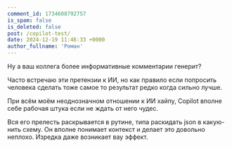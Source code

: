 ```yaml
---
comment_id: 1734608792757
is_spam: false
is_deleted: false
post: /copilot-test/
date: 2024-12-19 11:46:33 +0000
author_fullname: 'Роман'
---
```


Ну а ваш коллега более информативные комментарии генерит? 

Часто встречаю эти претензии к ИИ, но как правило если попросить человека сделать тоже самое то результат редко когда сильно лучше.

При всём моём неоднозначном отношении к ИИ хайпу, Copilot вполне себе рабочая штука если не ждать от него чудес.

Вся его прелесть раскрывается в рутине, типа раскидать json в какую-нить схему. Он вполне понимает контекст и делает это довольно неплохо. Изредка даже возникает вау эффект.



